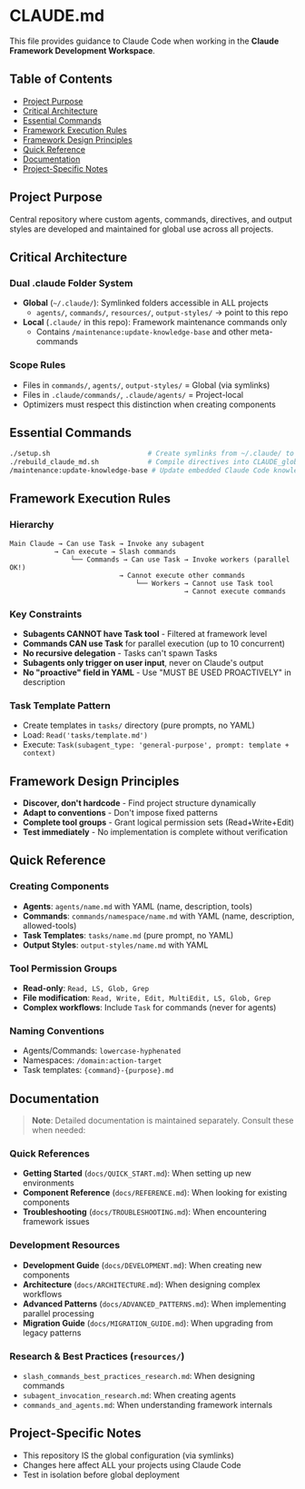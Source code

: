 # CLAUDE.md

This file provides guidance to Claude Code when working in the **Claude Framework Development Workspace**.

## Table of Contents
- [Project Purpose](#project-purpose)
- [Critical Architecture](#critical-architecture)
- [Essential Commands](#essential-commands)
- [Framework Execution Rules](#framework-execution-rules)
- [Framework Design Principles](#framework-design-principles)
- [Quick Reference](#quick-reference)
- [Documentation](#documentation)
- [Project-Specific Notes](#project-specific-notes)

## Project Purpose
Central repository where custom agents, commands, directives, and output styles are developed and maintained for global use across all projects.

## Critical Architecture

### Dual .claude Folder System
- **Global** (`~/.claude/`): Symlinked folders accessible in ALL projects
  - `agents/`, `commands/`, `resources/`, `output-styles/` → point to this repo
- **Local** (`.claude/` in this repo): Framework maintenance commands only
  - Contains `/maintenance:update-knowledge-base` and other meta-commands

### Scope Rules
- Files in `commands/`, `agents/`, `output-styles/` = Global (via symlinks)
- Files in `.claude/commands/`, `.claude/agents/` = Project-local
- Optimizers must respect this distinction when creating components

## Essential Commands

```bash
./setup.sh                        # Create symlinks from ~/.claude/ to this repo
./rebuild_claude_md.sh            # Compile directives into CLAUDE_global_directives.md
/maintenance:update-knowledge-base # Update embedded Claude Code knowledge (quarterly)
```

## Framework Execution Rules

### Hierarchy
```
Main Claude → Can use Task → Invoke any subagent
           → Can execute → Slash commands
               └── Commands → Can use Task → Invoke workers (parallel OK!)
                           → Cannot execute other commands
                               └── Workers → Cannot use Task tool
                                           → Cannot execute commands
```

### Key Constraints
- **Subagents CANNOT have Task tool** - Filtered at framework level
- **Commands CAN use Task** for parallel execution (up to 10 concurrent)
- **No recursive delegation** - Tasks can't spawn Tasks
- **Subagents only trigger on user input**, never on Claude's output
- **No "proactive" field in YAML** - Use "MUST BE USED PROACTIVELY" in description

### Task Template Pattern
- Create templates in `tasks/` directory (pure prompts, no YAML)
- Load: `Read('tasks/template.md')`
- Execute: `Task(subagent_type: 'general-purpose', prompt: template + context)`

## Framework Design Principles
- **Discover, don't hardcode** - Find project structure dynamically
- **Adapt to conventions** - Don't impose fixed patterns
- **Complete tool groups** - Grant logical permission sets (Read+Write+Edit)
- **Test immediately** - No implementation is complete without verification

## Quick Reference

### Creating Components
- **Agents**: `agents/name.md` with YAML (name, description, tools)
- **Commands**: `commands/namespace/name.md` with YAML (name, description, allowed-tools)
- **Task Templates**: `tasks/name.md` (pure prompt, no YAML)
- **Output Styles**: `output-styles/name.md` with YAML

### Tool Permission Groups
- **Read-only**: `Read, LS, Glob, Grep`
- **File modification**: `Read, Write, Edit, MultiEdit, LS, Glob, Grep`
- **Complex workflows**: Include `Task` for commands (never for agents)

### Naming Conventions
- Agents/Commands: `lowercase-hyphenated`
- Namespaces: `/domain:action-target`
- Task templates: `{command}-{purpose}.md`

## Documentation

> **Note**: Detailed documentation is maintained separately. Consult these when needed:

### Quick References
- **Getting Started** (`docs/QUICK_START.md`): When setting up new environments
- **Component Reference** (`docs/REFERENCE.md`): When looking for existing components
- **Troubleshooting** (`docs/TROUBLESHOOTING.md`): When encountering framework issues

### Development Resources
- **Development Guide** (`docs/DEVELOPMENT.md`): When creating new components
- **Architecture** (`docs/ARCHITECTURE.md`): When designing complex workflows
- **Advanced Patterns** (`docs/ADVANCED_PATTERNS.md`): When implementing parallel processing
- **Migration Guide** (`docs/MIGRATION_GUIDE.md`): When upgrading from legacy patterns

### Research & Best Practices (`resources/`)
- `slash_commands_best_practices_research.md`: When designing commands
- `subagent_invocation_research.md`: When creating agents
- `commands_and_agents.md`: When understanding framework internals

## Project-Specific Notes

- This repository IS the global configuration (via symlinks)
- Changes here affect ALL your projects using Claude Code
- Test in isolation before global deployment